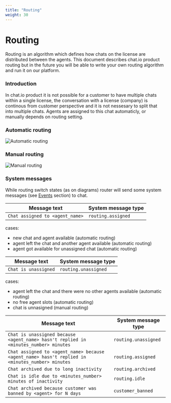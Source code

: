 ```yaml
---
title: "Routing"
weight: 30
---
```


# Routing

Routing is an algorithm which defines how chats on the license are distributed between the agents. This document describes chat.io product routing but in the future you will be able to write your own routing algorithm and run it on our platform.


### Introduction

In chat.io product it is not possible for a customer to have multiple chats within a single license, the conversation with a license (company) is continous from customer perspective and it is not nessesary to split that into multiple chats. Agents are assigned to this chat automaticly, or manually depends on routing setting.


### Automatic routing


![Automatic routing](../images/automatic-routing.png "automatic routing")


### Manual routing


![Manual routing](../images/manual-routing.png "manual routing")


### System messages

While routing switch states (as on diagrams) router will send some system messages (see [Events](../events#system-message) section) to chat.

| Message text | System message type |
|--------------|---------------------|
| `Chat assigned to <agent_name>` | `routing.assigned` |

cases:

 - new chat and agent available (automatic routing)
 - agent left the chat and another agent available (automatic routing)
 - agent got available for unassigned chat (automatic routing)

| Message text | System message type |
|--------------|---------------------|
| `Chat is unassigned` | `routing.unassigned` |

cases:

 - agent left the chat and there were no other agents available (automatic routing)
 - no free agent slots (automatic routing)
 - chat is unnasigned (manual routing)

| Message text | System message type |
|--------------|---------------------|
| `Chat is unassigned because <agent_name> hasn't replied in <minutes_number> minutes` | `routing.unassigned` |
| `Chat assigned to <agent_name> because <agent_name> hasn't replied in <minutes_number> minutes` | `routing.assigned` |
| `Chat archived due to long inactivity` | `routing.archived` |
| `Chat is idle due to <minutes_number> minutes of inactivity` | `routing.idle` |
| `Chat archived because customer was banned by <agent> for N days` | `customer_banned` |